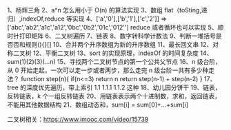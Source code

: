 1、杨辉三角
2、a^n 怎么用小于 O(n) 的算法实现
3、数组 flat（toSting,递归）,indexOf,reduce 等实现
4、['a','0'],['b','1'],['c','2']] => ['abc','ab2','a1c','a12','0bc','0b2','01c','012''] reduce 或者循环也可以实现
5、顺时针打印矩阵
6、二叉树遍历
7、链表
8、数字转科学计数法
9、判断一堆括号是否否和规则(){}[]
10、合并两个升序数组为新的升序数组
11、最长回文串
12、对称二叉树
12、平衡二叉树
13、sort 的实现原理，indexOf 的时间复杂度
14、sum(1)(2)(3)(...n)
15、寻找两个二叉树节点的第一个公共父节点
16、n 级台阶，从 0 开始走起，一次可以走一步或者两步，那么走完 n 级台阶一共有多少种走法？
function step(n){
if(n<=3) return n
return step(n-1) + step(n-2)
}
17、tree 的深度优先遍历，带上索引 1.1 1.1.1 1.1.2 这种
18、幼儿园分饼干
19、链表，反转链表，k 个一组反转链表
20、用链表表示两个十进制数，求和，返回链表，不能用其他数据结构
21、数组动态和，sum[i] = sum[0]+...+sum[i]

二叉树相关：https://www.imooc.com/video/15739
